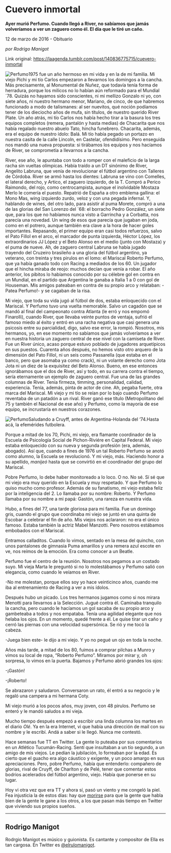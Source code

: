 # Cuevero inmortal

**Ayer murió Perfumo. Cuando llegó a River, no sabíamos que jamás volveríamos a ver un
zaguero
como él. El día que le tiré un caño.**

12 de marzo de 2016 - Obituario

_por Rodrigo Manigot_

Link original: https://laagenda.tumblr.com/post/140836775715/cuevero-inmortal

![Perfumo](https://64.media.tumblr.com/cf261ac7f49c7944a9e38f0be6e83136/tumblr_inline_pjzzy2EBzE1t6q87u_500.jpg)1975 fue un año hermoso en mi vida y en la de mi familia. Mi
viejo Pichi y mi tío Carlos empezaron a llevarnos los domingos a la cancha. Más
precisamente, al Monumental de Nuñez, que todavía tenía forma de herradura,
porque los milicos no lo habían aún reformado para el Mundial ´78. Quizás no
hayamos sido conscientes, ni mi mellizo Gonzalo ni yo, con siete años, ni nuestro
hermano menor, Mariano, de cinco, de que habremos funcionado a modo de
talismanes: al ser nuevitos, qué noción podíamos tener de los dieciocho años de
mufa, sin títulos, de nuestro querido River Plate. Un año atrás, mi tío Carlos
nos había hecho tirar a la basura los tres equipos completos (remera, pantalón
y hasta medias) de Chacarita que nos había regalado nuestro abuelo Tato, hincha
funebrero. Chacarita, además, era el equipo de nuestro ídolo: Balá. Mi tío
había pegado un portazo en nuestra casita de la calle Lincoln, en Castelar,
ofendidísimo. Pero enseguida nos mandó una nueva propuesta: si tirábamos los
equipos y nos hacíamos de River, se comprometía a llevarnos a la cancha.

River, ese año, le apuntaba con todo a romper con el maleficio
de la larga racha sin vueltas olímpicas. Había traído a un DT sinónimo de
River, Angelito Labruna, que venía de revolucionar el fútbol argentino con
Talleres de Córdoba. River se armó hasta los dientes: Labruna se vino con
Comelles, el lateral derecho, y Artico, el zaguero izquierdo, de la T. Compró a
Perico Raimondo, del rojo, como centrocampista, aunque el inolvidable Mostaza
Merlo le comería el puesto. Repatrió de España a otro emblema gallina: el Mono
Mas, wing izquierdo zurdo, veloz y con una pegada infernal. Y, hablando de
wines, del otro lado, para asistir al puma Morete, compró a una de las glorias
del San Lorenzo del ´68: el borracho Pedro González, un siete que, para los que
no habíamos nunca visto a Garrincha y a Corbatta, nos parecía una novedad. Un
wing de esos que parecía que jugaban en joda, como en el potrero, aunque también
era clave a la hora de hacer goles importantes. Repasando, el primer equipo
eran casi todos refuerzos, salvo el Pato Fillol en el arco, el marcador de
punta izquierda, Héctor López, los extraordinarios JJ López y el Beto Alonso en
el medio (junto con Mostaza) y el puma de nueve. Ah, de zaguero central Labruna
se había jugado trayendo del Cruzeiro brasileño a una gloria del fútbol
argentino, ya veterano, con treinta y tres pirulos en el lomo: el Mariscal
Roberto Perfumo, que ya había ganado todo con Racing a mediados de los 60. Un jugador que el hincha miraba de reojo: muchos decían que
venía a robar. El año anterior, los pibitos lo habíamos conocido por su célebre
gol en contra en un Mundial, en el partido que Argentina le ganaba a Italia 1 a
0 con gol de Houseman. Mis amigos pateaban en contra de su propio arco y relataban: -Patea Perfumo!- y se cagaban de la risa.

Mi
 viejo, que toda su vida jugó al fútbol de dos, estaba enloquecido
con el Mariscal. Y Perfumo tuvo una vuelta memorable. Salvo un cagadón 
que se
mandó al final del campeonato contra Atlanta (le erró y nos empomó 
Finarolli),
cuando River, que llevaba veinte puntos de ventaja, sufrió el famoso 
miedo al
éxito y entró en una racha negativa que casi genera una psicosis entre 
su
parcialidad, digo, salvo ese error, la rompió. Nosotros, mis hermanos, 
yo, en ese
momento no sabíamos que jamás volveríamos a ver en nuestra historia un 
zaguero
central de ese nivel con la camiseta de River. Fue un River único, acaso
 porque
estuvo poblado de jugadores arquetípicos en sus puestos. Cuarenta años 
después,
no hemos visto otro arquero de la dimensión del Pato Fillol, ni un seis 
como
Passarella (que estaba en el banco, pero que asomaba ya como crack), ni un
volante derecho como Jota Jota ni un diez de la exquisitez del Beto 
Alonso.
Bueno, en ese entonces ignorábamos que el dos de River, así y todo, en 
su
carrera contra el tiempo, sería eternamente un ejemplo de zaguero 
central. Fue una de las
grandes columnas de River. Tenía firmeza, timming, personalidad, 
calidad,
experiencia. Tenía, además, pinta de actor de cine. Ah, pegaba fuerte, 
otra marca del Mariscal. Mi viejo y mi tío se reían por lo bajo cuando 
Perfumo reventaba de un patadón a un
rival. River ganó ese título (Metropolitano del 75 y 
también el
Nacional de ese año) y Perfumo, como la mayoría de ese equipo, se 
incrustaría
en nuestros corazones.

![Perfumo](https://64.media.tumblr.com/cf261ac7f49c7944a9e38f0be6e83136/tumblr_inline_pjzzy2EBzE1t6q87u_500.jpg)Saludando a Cruyff, antes de Argentina-Holanda del ‘74.Hasta acá, la efemérides futbolera.

Porque a mitad de los 70, Pichi, mi viejo, era
flamante coordinador de la Escuela de Psicología Social de Pichon-Riviére en
Capital Federal. Mi viejo estaba enloquecido
con su nueva y segunda profesión (era, además, abogado). Así que, cuando a
fines de 1976 un tal Roberto Perfumo se anotó como alumno, la Escuela se
revolucionó. Y mi viejo, más. Haciendo honor a su apellido, *manijeó* hasta que se convirtió en el
coordinador del grupo del Mariscal. 

Pobre Perfumo, lo debe haber monitoreado a lo loco. O no.
No sé. Sí sé que mi viejo era muy querido en la Escuela y muy respetado. Y que
Perfumo lo quiso mucho como profesor. Además de su fanatismo, mi viejo estaba
feliz por la inteligencia del 2. Lo llamaba por su nombre: Roberto.
Y Perfumo llamaba por su nombre a mi papá: Gastón, una rareza en nuestra vida.

Hubo, a fines del 77, una tarde gloriosa para mi familia. Fue un domingo gris, cuando el grupo que coordinaba mi viejo
se juntó en una quinta de Escobar a celebrar el fin de año. Mis viejos nos
aclararon: no era el único famoso. Estaba también la actriz Mabel Manzotti.
Pero nosotros estábamos embobados con el Mariscal.

Entramos calladitos. Cuando lo vimos, sentado en la mesa del
quincho, con unos pantalones de gimnasia Puma amarillos y una remera azul
escote en ve, nos reímos de la emoción. Era como conocer a un Beatle.

Perfumo fue el centro de la reunión. Nosotros nos pegamos a
un costado suyo. Mi vieja Marta le preguntó si no lo molestábamos y Perfumo
salió con elegancia, como cuando le veíamos en River.

-No me molestan, porque ellos soy yo hace veinticinco años,
cuando me iba al entrenamiento de Racing a ver a mis ídolos. 

Después hubo un picado. Los tres hermanos jugamos como si
nos mirara Menotti para llevarnos a la Selección. Jugué contra él. Caminaba tranquilo la cancha,
pero cuando le hacíamos un gol sacaba de su propio arco y gambeteaba a todos y
nos empataba. Tenía una agilidad elegante que nos helaba los ojos. En un
momento, quedé frente a él. Le quise tirar un caño y cerró las piernas con una
velocidad supersónica. Se rió y me tocó la cabeza.

-Juega bien este- le dijo a mi viejo. Y yo no pegué un ojo
en toda la noche.

Años más tarde, a mitad de los 80, fuimos a comprar
pilchas a Munro y vimos su local de ropa, “Roberto Perfumo”. Miramos por mirar y,
oh sorpresa, lo vimos en la puerta. Bajamos y Perfumo abrió grandes los ojos:

-¡Gastón!

-¡Roberto!

Se abrazaron y saludaron. Conversaron un rato, él entró a su negocio y le regaló una campera a mi hermana Coty.

Mi viejo murió a los pocos años, muy joven, con 48 pirulos. Perfumo se enteró y le mandó saludos a mi vieja.

Mucho tiempo después empezó a escribir una linda columna
los martes en el diario *Olé*. Ya en la era Internet, vi que había una
dirección de mail con su nombre y le escribí. Andá a saber si le llegó. Nunca
me contestó.

Hace semanas fue TT en Twitter. La gente lo puteaba por sus
comentarios en un Atlético Tucumán-Racing. Sentí que insultaban a un tío
segundo, a un amigo de mis viejos. Le pedían la jubilación, lo forreaban por la
edad. Es cierto que el guacho era algo cáustico y exigente, y un poco amargo en
sus apreciaciones. Pero, pobre Perfumo, había que entenderlo: compañero de
glorias, rival de Cruyff, de Charlton y de Pelé, tener que comentar
estos bodrios acelerados del fútbol argentino, viejo. Había que ponerse en su
lugar.

Hoy vi otra vez que era TT y ahora sí, pasó un viento y me
congeló la piel. Fea injusticia la de estos días: hay que [morirse](http://www.clarin.com/deportes/futbol/Murio-Mariscal-Perfumo-gloria-argentino_0_1537646339.html) para que la
gente que habla bien de la gente le gane a los otros, a los que pasan más tiempo en
Twitter que viviendo sus propios sueños. 



---

 Rodrigo Manigot
----------------

 
Rodrgio Manigot es músico y guionista. Es cantante y compositor de Ella es tan cargosa. En Twitter es [@elrulomanigot](https://twitter.com/elrulomanigot). 


